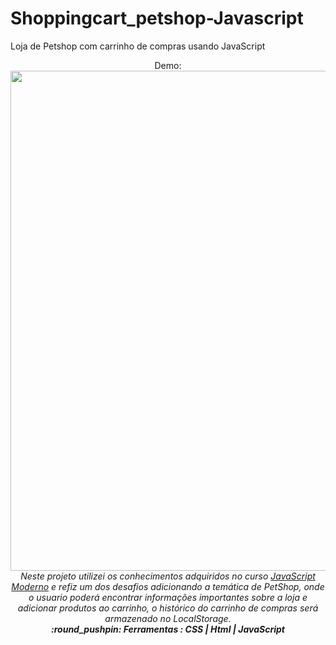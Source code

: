 # Shoppingcart_petshop-Javascript
Loja de Petshop com carrinho de compras usando JavaScript

<div align="center">
Demo:</br>

<img src="https://i.ibb.co/XYy4Gq3/previa-petshop.png" width="800px"> 
</br>
<i> 
 Neste projeto utilizei os conhecimentos adquiridos no curso <a href="https://www.udemy.com/course/javascript-moderno-guia-definitiva-construye-10-proyectos/"> 
 JavaScript Moderno</a> e refiz um dos desafios adicionando a temática de PetShop, onde o usuario poderá encontrar informações importantes sobre a loja e adicionar 
 produtos ao carrinho, o histórico do carrinho de compras será armazenado no LocalStorage. </i>
 
 <i> 


</br>
<b> :round_pushpin:	 Ferramentas :  CSS | Html | JavaScript</b>
